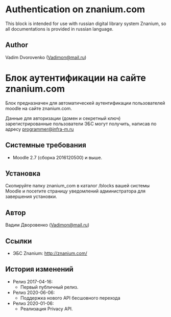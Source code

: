 Authentication on znanium.com
===============================

This block is intended for use with russian digital library system Znanium, 
so all documentations is provided in russian language.

Author
------
Vadim Dvorovenko (Vadimon@mail.ru)

Блок аутентификации на сайте znanium.com
========================================

Блок предназначен для автоматическей аутентификации пользователей moodle на сайте znanium.com.

Данные для авторизации (домен и секретный ключ) зарегистрированные пользователи ЭБС могут получить,
написав по адресу programmer@infra-m.ru

Системные требования
--------------------
- Moodle 2.7 (сборка 2016120500) и выше.

Установка
---------
Скопируйте папку znanium_com в каталог /blocks вашей системы Moodle и посетите страницу уведомлений администратора 
для завершения установки.

Автор
------
Вадим Дворовенко (Vadimon@mail.ru)

Ссылки
------
- ЭБС Znanium: http://znanium.com/

История изменений
-----------------
- Релиз 2017-04-16:
    - Первый публичный релиз.
- Релиз 2020-06-06:
    - Поддержка нового API бесшовного перехода
- Релиз 2020-01-06:
    - Реализация Privacy API.
